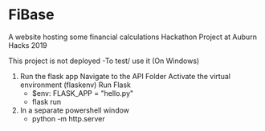 # FiBase
A website hosting some financial calculations
Hackathon Project at Auburn Hacks 2019


This project is not deployed
-To test/ use it (On Windows)
1) Run the flask app 
    Navigate to the API Folder
    Activate the virtual environment (flaskenv)
    Run Flask
    - $env: FLASK_APP = "hello.py"
    - flask run
2)  In a separate powershell window
    - python -m http.server
